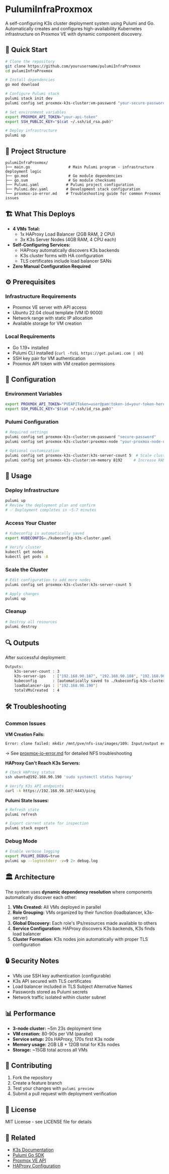 # PulumiInfraProxmox

A self-configuring K3s cluster deployment system using Pulumi and Go. Automatically creates and configures high-availability Kubernetes infrastructure on Proxmox VE with dynamic component discovery.

## 🚀 Quick Start

```bash
# Clone the repository
git clone https://github.com/yourusername/pulumiInfraProxmox
cd pulumiInfraProxmox

# Install dependencies
go mod download

# Configure Pulumi stack
pulumi stack init dev
pulumi config set proxmox-k3s-cluster:vm-password "your-secure-password"

# Set environment variables
export PROXMOX_API_TOKEN="your-api-token"
export SSH_PUBLIC_KEY="$(cat ~/.ssh/id_rsa.pub)"

# Deploy infrastructure
pulumi up
```

## 📁 Project Structure

```
pulumiInfraProxmox/
├── main.go                 # Main Pulumi program - infrastructure deployment logic
├── go.mod                  # Go module dependencies
├── go.sum                  # Go module checksums
├── Pulumi.yaml            # Pulumi project configuration
├── Pulumi.dev.yaml        # Development stack configuration
└── proxmox-io-error.md    # Troubleshooting guide for common Proxmox issues
```

## 🏗️ What This Deploys

- **4 VMs Total:**
  - 1x HAProxy Load Balancer (2GB RAM, 2 CPU)
  - 3x K3s Server Nodes (4GB RAM, 4 CPU each)
- **Self-Configuring Services:**
  - HAProxy automatically discovers K3s backends
  - K3s cluster forms with HA configuration
  - TLS certificates include load balancer SANs
- **Zero Manual Configuration Required**

## ⚙️ Prerequisites

### Infrastructure Requirements
- Proxmox VE server with API access
- Ubuntu 22.04 cloud template (VM ID 9000)
- Network range with static IP allocation
- Available storage for VM creation

### Local Requirements
- Go 1.19+ installed
- Pulumi CLI installed (`curl -fsSL https://get.pulumi.com | sh`)
- SSH key pair for VM authentication
- Proxmox API token with VM creation permissions

## 🔧 Configuration

### Environment Variables
```bash
export PROXMOX_API_TOKEN="PVEAPIToken=user@pam!token-id=your-token-here"
export SSH_PUBLIC_KEY="$(cat ~/.ssh/id_rsa.pub)"
```

### Pulumi Configuration
```bash
# Required settings
pulumi config set proxmox-k3s-cluster:vm-password "secure-password"
pulumi config set proxmox-k3s-cluster:proxmox-node "your-proxmox-node-name"

# Optional customization
pulumi config set proxmox-k3s-cluster:k3s-server-count 5  # Scale cluster
pulumi config set proxmox-k3s-cluster:vm-memory 8192     # Increase RAM
```

## 🚦 Usage

### Deploy Infrastructure
```bash
pulumi up
# Review the deployment plan and confirm
# ✅ Deployment completes in ~5-7 minutes
```

### Access Your Cluster
```bash
# Kubeconfig is automatically saved
export KUBECONFIG=./kubeconfig-k3s-cluster.yaml

# Verify cluster
kubectl get nodes
kubectl get pods -A
```

### Scale the Cluster
```bash
# Edit configuration to add more nodes
pulumi config set proxmox-k3s-cluster:k3s-server-count 5

# Apply changes
pulumi up
```

### Cleanup
```bash
# Destroy all resources
pulumi destroy
```

## 🔍 Outputs

After successful deployment:
```bash
Outputs:
    k3s-server-count : 3
    k3s-server-ips   : ["192.168.90.187", "192.168.90.188", "192.168.90.189"]
    kubeconfig       : [automatically saved to ./kubeconfig-k3s-cluster.yaml]
    loadbalancer-ips : ["192.168.90.190"]
    totalVMsCreated  : 4
```

## 🛠️ Troubleshooting

### Common Issues

**VM Creation Fails:**
```bash
Error: clone failed: mkdir /mnt/pve/nfs-iso/images/109: Input/output error
```
→ See [proxmox-io-error.md](./proxmox-io-error.md) for detailed NFS troubleshooting

**HAProxy Can't Reach K3s Servers:**
```bash
# Check HAProxy status
ssh ubuntu@192.168.90.190 'sudo systemctl status haproxy'

# Verify K3s API endpoints
curl -k https://192.168.90.187:6443/ping
```

**Pulumi State Issues:**
```bash
# Refresh state
pulumi refresh

# Export current state for inspection
pulumi stack export
```

### Debug Mode
```bash
# Enable verbose logging
export PULUMI_DEBUG=true
pulumi up --logtostderr -v=9 2> debug.log
```

## 🏛️ Architecture

The system uses **dynamic dependency resolution** where components automatically discover each other:

1. **VMs Created:** All VMs deployed in parallel
2. **Role Grouping:** VMs organized by their function (loadbalancer, k3s-server)
3. **Global Discovery:** Each role's IPs/resources made available to others
4. **Service Configuration:** HAProxy discovers K3s backends, K3s finds load balancer
5. **Cluster Formation:** K3s nodes join automatically with proper TLS configuration

## 🔒 Security Notes

- VMs use SSH key authentication (configurable)
- K3s API secured with TLS certificates
- Load balancer included in TLS Subject Alternative Names
- Passwords stored as Pulumi secrets
- Network traffic isolated within cluster subnet

## 📊 Performance

- **3-node cluster:** ~5m 23s deployment time
- **VM creation:** 80-90s per VM (parallel)
- **Service setup:** 20s HAProxy, 170s first K3s node
- **Memory usage:** 2GB LB + 12GB total for K3s nodes
- **Storage:** ~15GB total across all VMs

## 🤝 Contributing

1. Fork the repository
2. Create a feature branch
3. Test your changes with `pulumi preview`
4. Submit a pull request with deployment verification

## 📝 License

MIT License - see LICENSE file for details

## 🔗 Related

- [K3s Documentation](https://docs.k3s.io/)
- [Pulumi Go SDK](https://www.pulumi.com/docs/languages-sdks/go/)
- [Proxmox VE API](https://pve.proxmox.com/pve-docs/api-viewer/)
- [HAProxy Configuration](https://docs.haproxy.org/)
